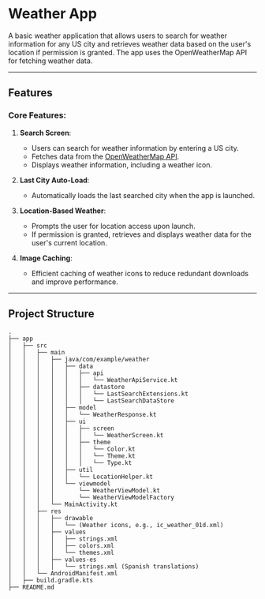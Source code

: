 # Weather App

A basic weather application that allows users to search for weather information for any US city and retrieves weather data based on the user's location if permission is granted. 
The app uses the OpenWeatherMap API for fetching weather data.

---

## Features

### Core Features:
1. **Search Screen**:
   - Users can search for weather information by entering a US city.
   - Fetches data from the [OpenWeatherMap API](https://openweathermap.org/api).
   - Displays weather information, including a weather icon.

2. **Last City Auto-Load**:
   - Automatically loads the last searched city when the app is launched.

3. **Location-Based Weather**:
   - Prompts the user for location access upon launch.
   - If permission is granted, retrieves and displays weather data for the user's current location.

4. **Image Caching**:
   - Efficient caching of weather icons to reduce redundant downloads and improve performance.

---

## Project Structure

```plaintext
.
├── app
│   ├── src
│   │   ├── main
│   │   │   ├── java/com/example/weather
│   │   │   │   ├── data
│   │   │   │   │   ├── api
│   │   │   │   │   │   └── WeatherApiService.kt
│   │   │   │   │   ├── datastore
│   │   │   │   │   │   └── LastSearchExtensions.kt
│   │   │   │   │   │   └── LastSearchDataStore
│   │   │   │   ├── model
│   │   │   │   │   └── WeatherResponse.kt
│   │   │   │   ├── ui
│   │   │   │   │   ├── screen
│   │   │   │   │   │   └── WeatherScreen.kt
│   │   │   │   │   ├── theme
│   │   │   │   │   │   └── Color.kt 
│   │   │   │   │   │   └── Theme.kt 
│   │   │   │   │   │   └── Type.kt 
│   │   │   │   ├── util
│   │   │   │   │   └── LocationHelper.kt
│   │   │   │   └── viewmodel
│   │   │   │       └── WeatherViewModel.kt
│   │   │   │       └── WeatherViewModelFactory
│   │   │   └── MainActivity.kt
│   │   ├── res
│   │   │   ├── drawable
│   │   │   │   └── (Weather icons, e.g., ic_weather_01d.xml)
│   │   │   ├── values
│   │   │   │   ├── strings.xml
│   │   │   │   ├── colors.xml
│   │   │   │   └── themes.xml
│   │   │   ├── values-es
│   │   │   │   └── strings.xml (Spanish translations)
│   │   └── AndroidManifest.xml
│   ├── build.gradle.kts
├── README.md
